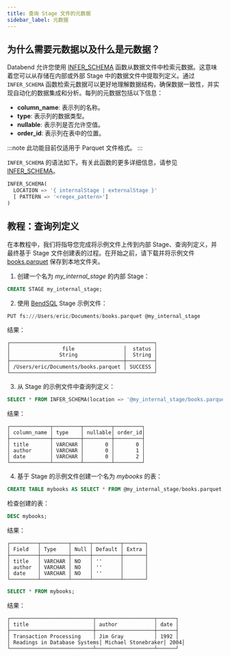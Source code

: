 ```yaml
---
title: 查询 Stage 文件的元数据
sidebar_label: 元数据
---
```


## 为什么需要元数据以及什么是元数据？

Databend 允许您使用 [INFER_SCHEMA](/sql/sql-functions/table-functions/infer-schema) 函数从数据文件中检索元数据。这意味着您可以从存储在内部或外部 Stage 中的数据文件中提取列定义。通过 `INFER_SCHEMA` 函数检索元数据可以更好地理解数据结构，确保数据一致性，并实现自动化的数据集成和分析。每列的元数据包括以下信息：

- **column_name**: 表示列的名称。
- **type**: 表示列的数据类型。
- **nullable**: 表示列是否允许空值。
- **order_id**: 表示列在表中的位置。

:::note
此功能目前仅适用于 Parquet 文件格式。
:::

`INFER_SCHEMA` 的语法如下。有关此函数的更多详细信息，请参见 [INFER_SCHEMA](/sql/sql-functions/table-functions/infer-schema)。

```sql
INFER_SCHEMA(
  LOCATION => '{ internalStage | externalStage }'
  [ PATTERN => '<regex_pattern>']
)
```

## 教程：查询列定义

在本教程中，我们将指导您完成将示例文件上传到内部 Stage、查询列定义，并最终基于 Stage 文件创建表的过程。在开始之前，请下载并将示例文件 [books.parquet](https://datafuse-1253727613.cos.ap-hongkong.myqcloud.com/data/books.parquet) 保存到本地文件夹。

1. 创建一个名为 _my_internal_stage_ 的内部 Stage：

```sql
CREATE STAGE my_internal_stage;
```

2. 使用 [BendSQL](../../30-sql-clients/00-bendsql/index.md) Stage 示例文件：

```sql
PUT fs:///Users/eric/Documents/books.parquet @my_internal_stage
```

结果：

```
┌───────────────────────────────────────────────┐
│                 file                │  status │
│                String               │  String │
├─────────────────────────────────────┼─────────┤
│ /Users/eric/Documents/books.parquet │ SUCCESS │
└───────────────────────────────────────────────┘
```

3. 从 Stage 的示例文件中查询列定义：

```sql
SELECT * FROM INFER_SCHEMA(location => '@my_internal_stage/books.parquet');
```

结果：

```
┌─────────────┬─────────┬─────────┬─────────┐
│ column_name │ type    │ nullable│ order_id│
├─────────────┼─────────┼─────────┼─────────┤
│ title       │ VARCHAR │       0 │       0 │
│ author      │ VARCHAR │       0 │       1 │
│ date        │ VARCHAR │       0 │       2 │
└─────────────┴─────────┴─────────┴─────────┘
```

4. 基于 Stage 的示例文件创建一个名为 _mybooks_ 的表：

```sql
CREATE TABLE mybooks AS SELECT * FROM @my_internal_stage/books.parquet;
```

检查创建的表：

```sql
DESC mybooks;
```

结果：

```
┌─────────┬─────────┬──────┬─────────┬───────┐
│ Field   │ Type    │ Null │ Default │ Extra │
├─────────┼─────────┼──────┼─────────┼───────┤
│ title   │ VARCHAR │ NO   │ ''      │       │
│ author  │ VARCHAR │ NO   │ ''      │       │
│ date    │ VARCHAR │ NO   │ ''      │       │
└─────────┴─────────┴──────┴─────────┴───────┘
```

```sql
SELECT * FROM mybooks;
```

结果：

```
┌───────────────────────────┬───────────────────┬──────┐
│ title                     │ author            │ date │
├───────────────────────────┼───────────────────┼──────┤
│ Transaction Processing    │ Jim Gray          │ 1992 │
│ Readings in Database Systems│ Michael Stonebraker│ 2004│
└───────────────────────────┴───────────────────┴──────┘
```
